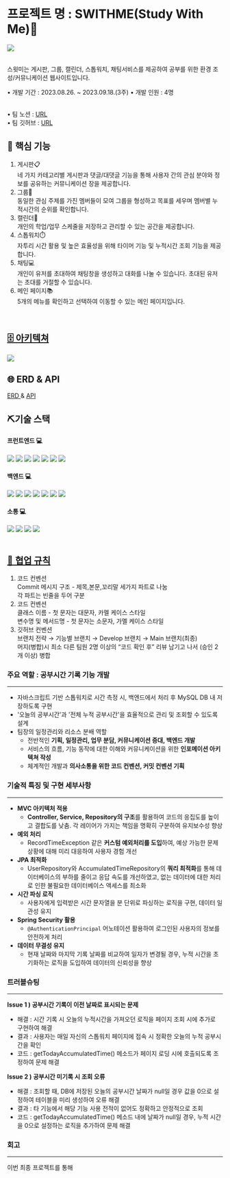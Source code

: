 # 프로젝트 명 : SWITHME(Study With Me)📕 
<img src="https://drive.google.com/uc?id=1BSPPXwC5nxy_Eqex_-pRwvmUXJszUi0Y"/>

<br>스윗미는 게시판, 그룹, 캘린더, 스톱워치, 채팅서비스를 제공하여 공부를 위한 환경 조성/커뮤니케이션 웹사이트입니다.

• 개발 기간 : 2023.08.26. ~ 2023.09.18.(3주)
• 개발 인원 : 4명

<br> • 팀 노션 : [URL](https://rowan-pufferfish-a5a.notion.site/SWITHME-7f7439e749f14811b222065339171abe)
<br> • 팀 깃허브 : [URL](https://github.com/sparta-ecochiko/swithme)
 <div>
        <h2>📌 핵심 기능</h2>
        <ol>
            <li>게시판📋</li>
            네 가지 카테고리별 게시판과 댓글/대댓글 기능을 통해 사용자 간의 관심 분야와 정보를 공유하는 커뮤니케이션 장을 제공합니다.
            <li>그룹👥</li>
            동일한 관심 주제를 가진 멤버들이 모여 그룹을 형성하고 목표를 세우며 멤버별 누적시간의 순위를 확인합니다.   
            <li>캘린더📆</li>
            개인의 학업/업무 스케줄을 저장하고 관리할 수 있는 공간을 제공합니다.
            <li>스톱워치⏱️</li>
            자투리 시간 활용 및 높은 효율성을 위해 타이머 기능 및 누적시간 조회 기능을 제공합니다.
            <li>채팅💻</li>
            개인이 유저를 초대하여 채팅창을 생성하고 대화를 나눌 수 있습니다. 초대된 유저는 초대를 거절할 수 있습니다.
            <li>메인 페이지📚</li>
            5개의 메뉴를 확인하고 선택하여 이동할 수 있는 메인 페이지입니다.
        </ol>
    </div>
 <br>
<h2><a href="https://rowan-pufferfish-a5a.notion.site/SWITHME-884f77ca6e294588a2ffe745900de845" >🗄️ 아키텍쳐</a></h2>
<img src="https://drive.google.com/uc?id=14yPLmV5HJks5JwxcZH2yNLUyuK4ILX4o" />

<h2>🌐 ERD & API</h2>
<a href="https://www.erdcloud.com/d/nsyTLkMBDYAbSdHum" > ERD </a> &
<a href="https://young-baron-d39.notion.site/7c369a586ec944ba80a535197a03bc6a?v=6fc3cb1ffa3c433aa086ecff7bfdc40d&pvs=4" > API</a>

<br>
<h2>⛏️기술 스택</h2>
<h4>프런트엔드 💻</h4>
<div>
    <img src="https://img.shields.io/badge/HTML5-E34F26?style=flat&logo=HTML5&logoColor=white" />
    <img src="https://img.shields.io/badge/CSS3-1572B6?style=flat&logo=CSS3&logoColor=white" />
    <img src="https://img.shields.io/badge/JavaScript-F7DF1E?style=flat&logo=JavaScript&logoColor=white"/>
    <img src="https://img.shields.io/badge/jQuery-0769AD?style=flat&logo=jQuery&logoColor=white"/>
    <img src="https://img.shields.io/badge/thymeleaf-005F0F?style=flat&logo=thymeleaf&logoColor=white"/>
     <img src="https://img.shields.io/badge/bootstrap-3178C6?style=flat&logo=bootstrap&logoColor=white"/>
    <img src="https://img.shields.io/badge/mysql-4479A1?style=flat&logo=mysql&logoColor=white"/>
</div>

<h4>백엔드 💻 </h4>
<div>
    <img src="https://img.shields.io/badge/Java-007396?style=flat&logo=Java&logoColor=white" />
    <img src="https://img.shields.io/badge/intellijidea-000000?style=flat&logo=intellijidea&logoColor=white" />
    <img src="https://img.shields.io/badge/apachetomcat-F8DC75?style=flat&logo=apachetomcat&logoColor=white" />
    <img src="https://img.shields.io/badge/springboot-6DB33F?style=flat&logo=springboot&logoColor=white"/>
    <img src="https://img.shields.io/badge/springsecurity-6DB33F?style=flat&logo=springsecurity&logoColor=white"/>
    <img src="https://img.shields.io/badge/amazons3-569A31?style=flat&logo=amazons3&logoColor=white"/>
    <img src="https://img.shields.io/badge/amazonec2-FF9900?style=flat&logo=amazonec2&logoColor=white"/>
</div>

<h4>소통 💻 </h4>
<div>
    <img src="https://img.shields.io/badge/github-181717?style=flat&logo=github&logoColor=white" />
    <img src="https://img.shields.io/badge/slack-4A154B?style=flat&logo=slack&logoColor=white" />
    <img src="https://img.shields.io/badge/notion-000000?style=flat&logo=notion&logoColor=white" />
    <img src="https://img.shields.io/badge/figma-F24E1E?style=flat&logo=figma&logoColor=white" />
</div>

<br>
<h2><a href="https://www.notion.so/0599f43749c2427c853fa95cdaa8b238?pvs=4">🤝 협업 규칙</a></h2>
<div>
       <ol>
           <li>코드 컨벤션</li>
           Commit 메시지 구조 - 제목,본문,꼬리말 세가지 파트로 나눔
           <br> 각 파트는 빈줄을 두어 구분
           <li>코드 컨벤션</li>
           클래스 이름 - 첫 문자는 대문자, 카멜 케이스 스타일 
           <br> 변수명 및 메서드명 - 첫 문자는 소문자, 가멜 케이스 스타일
           <li>깃허브 컨벤션</li>
           브랜치 전략 → 기능별 브랜치 → Develop 브랜치 → Main 브랜치(최종)
           <br> 머지(병합)시 최소 다른 팀원 2명 이상의 “코드 확인 후” 리뷰 남기고 나서 (승인 2개 이상) 병합
       </ol>
 </div>

### **주요 역할 : 공부시간 기록 기능 개발**

---

- 자바스크립트 기반 스톱워치로 시간 측정 시, 백엔드에서 처리 후 MySQL DB 내 저장하도록 구현
- '오늘의 공부시간'과 '전체 누적 공부시간'을 효율적으로 관리 및 조회할 수 있도록 설계
- 팀장의 일정관리와 리소스 분배 역할
    - 전반적인 **기획, 일정관리, 업무 분담, 커뮤니케이션 증대, 백엔드 개발**
    - 서비스의 흐름, 기능 동작에 대한 이해와 커뮤니케이션을 위한 **인포메이션 아키텍쳐 작성**
    - 체계적인 개발과 **의사소통을 위한 코드 컨벤션, 커밋 컨벤션 기획**
### **기술적 특징 및 구현 세부사항**

---

- **MVC 아키텍처 적용**
    - **Controller, Service, Repository의 구조**를 활용하여 코드의 응집도를 높이고 결합도를 낮춤. 각 레이어가 가지는 책임을 명확히 구분하여 유지보수성 향상
- **예외 처리**
    - RecordTimeException 같은 **커스텀 예외처리를 도입**하여, 예상 가능한 문제 상황에 대해 미리 대응하여 사용자 경험 개선
- **JPA 최적화**
    - UserRepository와 AccumulatedTimeRepository의 **쿼리 최적화**를 통해 데이터베이스의 부하를 줄이고 응답 속도를 개선하였고, 없는 데이터에 대한 처리로 인한 불필요한 데이터베이스 액세스를 최소화
- **시간 파싱 로직**
    - 사용자에게 입력받은 시간 문자열을 분 단위로 파싱하는 로직을 구현, 데이터 일관성 유지
- **Spring Security 활용**
    - `@AuthenticationPrincipal` 어노테이션 활용하여 로그인된 사용자의 정보를 안전하게 처리
- **데이터 무결성 유지**
    - 현재 날짜와 마지막 기록 날짜를 비교하여 일자가 변경될 경우, 누적 시간을 초기화하는 로직을 도입하여 데이터의 신뢰성을 향상

### 트러블슈팅

---

**Issue 1 ) 공부시간 기록이 이전 날짜로 표시되는 문제**

- 해결 : 시간 기록 시 오늘의 누적시간을 가져오던 로직을 페이지 조회 시에 추가로 구현하여 해결
- 결과 : 사용자는 매일 자신의 스톱워치 페이지에 접속 시 정확한 오늘의 누적 공부시간을 확인
- 코드 : getTodayAccumulatedTime() 메소드가 페이지 로딩 시에 호출되도록 조정하여 문제 해결

**Issue 2 ) 공부시간 미기록 시 조회 오류**

- 해결 : 조회할 때, DB에 저장된 오늘의 공부시간 날짜가 null일 경우 값을 0으로 설정하여 테이블을 미리 생성하여 오류 해결
- 결과 : 타 기능에서 해당 기능 사용 전적이 없어도 정확하고 안정적으로 조회
- 코드 : getTodayAccumulatedTime() 메소드 내에 날짜가 null일 경우, 누적 시간을 0으로 설정하는 로직을 추가하여 문제 해결

### 회고

---

이번 최종 프로젝트를 통해
